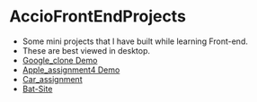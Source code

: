 # AccioFrontEndProjects
* Some mini projects that I have built while learning Front-end.
* These are best viewed in desktop.
* [Google_clone Demo](https://vineetraj.github.io/AccioFrontEndProjects/google_clone/)
* [Apple_assignment4 Demo](https://vineetraj.github.io/AccioFrontEndProjects/assignment4/)
* [Car_assignment](https://vineetraj.github.io/AccioFrontEndProjects/car_assignment/)
* [Bat-Site](https://vineetraj.github.io/AccioFrontEndProjects/Bat-Site/)
